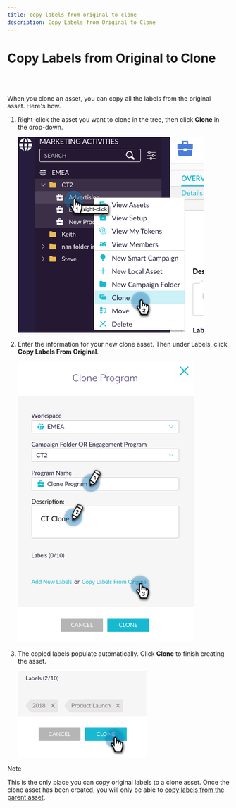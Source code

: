 ```yaml
---
title: copy-labels-from-original-to-clone
description: Copy Labels from Original to Clone
---
```


# Copy Labels from Original to Clone

<br>&nbsp;

When you clone an asset, you can copy all the labels from the original asset. Here's how.

1. Right-click the asset you want to clone in the tree, then click **Clone** in the drop-down.

   ![Image One](/help/sky/assets/labels/copy-labels-from-original-to-clone/copy-labels-from-original-to-clone-1.jpg)

1. Enter the information for your new clone asset. Then under Labels, click **Copy Labels From Original**.

   ![Image Two](/help/sky/assets/labels/copy-labels-from-original-to-clone/copy-labels-from-original-to-clone-2.jpg)

1. The copied labels populate automatically. Click **Clone** to finish creating the asset.

   ![Image Three](/help/sky/assets/labels/copy-labels-from-original-to-clone/copy-labels-from-original-to-clone-3.jpg)

>[!NOTE]
>
>This is the only place you can copy original labels to a clone asset. Once the clone asset has been created, you will only be able to [copy labels from the parent asset](/help/sky/copy-labels-from-parent-to-child.md).
